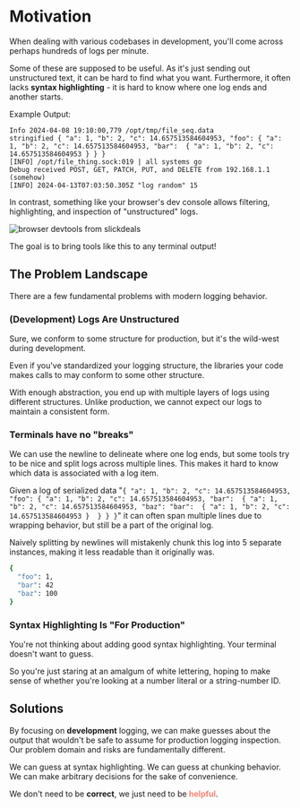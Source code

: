 # Motivation

When dealing with various codebases in development, you'll come across perhaps hundreds of logs per minute. 

Some of these are supposed to be useful. As it's just sending out unstructured text, it can be hard to find what you want. Furthermore, it often lacks **syntax highlighting** - it is hard to know where one log ends and another starts.

Example Output:
```
Info 2024-04-08 19:10:00,779 /opt/tmp/file_seq.data
stringified { "a": 1, "b": 2, "c": 14.657513584604953, "foo": { "a": 1, "b": 2, "c": 14.657513584604953, "bar":  { "a": 1, "b": 2, "c": 14.657513584604953 } } }
[INFO] /opt/file_thing.sock:019 | all systems go
Debug received POST, GET, PATCH, PUT, and DELETE from 192.168.1.1 (somehow)
[INFO] 2024-04-13T07:03:50.305Z "log random" 15
```

In contrast, something like your browser's dev console allows filtering, highlighting, and inspection of "unstructured" logs. 

![browser devtools from slickdeals](/browser_devtools.webp)

The goal is to bring tools like this to any terminal output!

## The Problem Landscape

There are a few fundamental problems with modern logging behavior.

### (Development) Logs Are Unstructured

Sure, we conform to some structure for production, but it's the wild-west during development. 

Even if you've standardized your logging structure, the libraries your code makes calls to may conform to some other structure.

With enough abstraction, you end up with multiple layers of logs using different structures. Unlike production, we cannot expect our logs to maintain a consistent form.

### Terminals have no "breaks"

We can use the newline to delineate where one log ends, but some tools try to be nice and split logs across multiple lines. This makes it hard to know which data is associated with a log item.

Given a log of serialized data "`{ "a": 1, "b": 2, "c": 14.657513584604953, "foo": { "a": 1, "b": 2, "c": 14.657513584604953, "bar":  { "a": 1, "b": 2, "c": 14.657513584604953, "baz": "bar":  { "a": 1, "b": 2, "c": 14.657513584604953 }  } } }`" it can often span multiple lines due to wrapping behavior, but still be a part of the original log.

Naively splitting by newlines will mistakenly chunk this log into 5 separate instances, making it less readable than it originally was.
```sh
{
  "foo": 1,
  "bar": 42
  "baz": 100
}
```

### Syntax Highlighting Is "For Production"

You're not thinking about adding good syntax highlighting. Your terminal doesn't want to guess.

So you're just staring at an amalgum of white lettering, hoping to make sense of whether you're looking at a number literal or a string-number ID.


## Solutions

By focusing on **development** logging, we can make guesses about the output that wouldn't be safe to assume for production logging inspection. Our problem domain and risks are fundamentally different.

We can guess at syntax highlighting. We can guess at chunking behavior. We can make arbitrary decisions for the sake of convenience. 

We don't need to be **correct**, we just need to be <span style="color: salmon">**helpful**</span>.